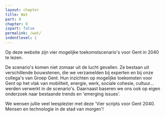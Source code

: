 ```yaml
---
layout: chapter
title: Wat
part: 0
chapter: 0
ispart: false
permalink: /wat/
indentlevel: 1
---
```

Op deze website zijn vier mogelijke toekomstscenario's voor Gent in 2040 te lezen.

De scenario's komen niet zomaar uit de lucht gevallen. Ze bestaan uit verschillende bouwstenen, die we verzamelden bij experten en bij onze collega's van Groep Gent. 
Hun inzichten op mogelijke toekomsten voor Gent op het vlak van mobiliteit, energie, werk, sociale cohesie, cultuur... werden verwerkt in de scenario's. 
Daarnaast baseren we ons ook op eigen onderzoek naar bestaande trends en 'emerging issues'. 

We wensen jullie veel leesplezier met deze 'Vier scripts voor Gent 2040. Mensen en technologie in de stad van morgen'! 
